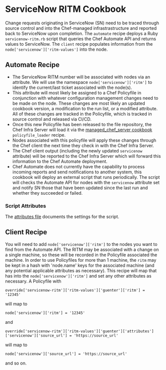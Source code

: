 # ServiceNow RITM Cookbook

Change requests originating in ServiceNow (SN) need to be traced through source control and into the Chef-managed infrastrastructure and reported back to ServiceNow upon completion. The `automate` recipe deploys a Ruby `servicenow-ritm.rb` script that queries the Chef Automate API and returns values to ServiceNow. The `client` recipe populates information from the `node['servicenow']['ritm-values']` into the node.

## Automate Recipe
  * The ServiceNow RITM number will be associated with nodes via an attribute. We will use the namespace `node['servicenow']['ritm']` to identify the current/last ticket associated with the node(s).
  * This attribute will most likely be assigned to a Chef Policyfile in conjunction with whatever configuration management changes need to be made on the node. These changes are most likely an updated cookbook version, a modification to the run list, or a modified attribute. All of these changes are tracked in the Policyfile, which is tracked in source control and released via CI/CD.
  * Once this new Policyfile has been released to the file repository, the Chef Infra Server will load it via the [managed_chef_server cookbook](https://github.com/mattray/managed_chef_server-cookbook) `policyfile_loader` recipe.
  * Nodes associated with this policyfile will apply these changes through the Chef client the next time they check in with the Chef Infra Server.
  * The Chef client output (including the newly updated `servicenow` attribute) will be reported to the Chef Infra Server which will forward this information to the Chef Automate deployment.
  * Chef Automate does not currently have the capability to process incoming reports and send notifications to another system, this cookbook will deploy an external script that runs periodically. The script will checks the Automate API for nodes with the `servicenow` attribute set and notify SN those that have been updated since the last run and whether they succeeded or failed.

### Script Attributes

The [attributes file](attributes/default.rb) documents the settings for the script.

## Client Recipe

You will need to add `node['servicenow']['ritm']` to the nodes you want to find from the Automate API. The RITM may be associated with a change on a single machine, so these will be recorded in the Policyfile associated the machine. In order to use Policyfiles for more than 1 machine, the `ritm` may be kept in a hash with 'node.name' keys for the associated machine (and any potential applicable attributes as necessary). This recipe will map that has into the `node['servicenow']['ritm']` and set any other attributes as necessary. A Policyfile with

    override['servicenow-ritm']['ritm-values']['guenter']['ritm'] = '12345'

will map to

    node['servicenow']['ritm'] = '12345'

and

    override['servicenow-ritm']['ritm-values']['guenter']['attributes']['servicenow']['source_url'] = 'https://source_url'

will map to

    node['servicenow']['source_url'] = 'https://source_url'

and so on.
